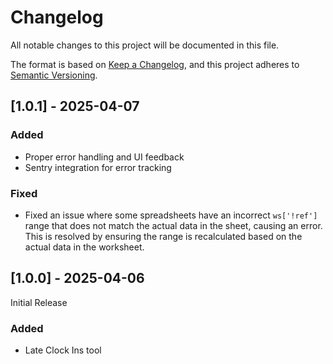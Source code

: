 # Changelog

All notable changes to this project will be documented in this file.

The format is based on [Keep a Changelog](https://keepachangelog.com/en/1.1.0/),
and this project adheres to [Semantic Versioning](https://semver.org/spec/v2.0.0.html).

## [1.0.1] - 2025-04-07

### Added

- Proper error handling and UI feedback
- Sentry integration for error tracking

### Fixed

- Fixed an issue where some spreadsheets have an incorrect `ws['!ref']` range that does not match the actual data in the sheet, causing an error. This is resolved by ensuring the range is recalculated based on the actual data in the worksheet.

## [1.0.0] - 2025-04-06

Initial Release

### Added

- Late Clock Ins tool